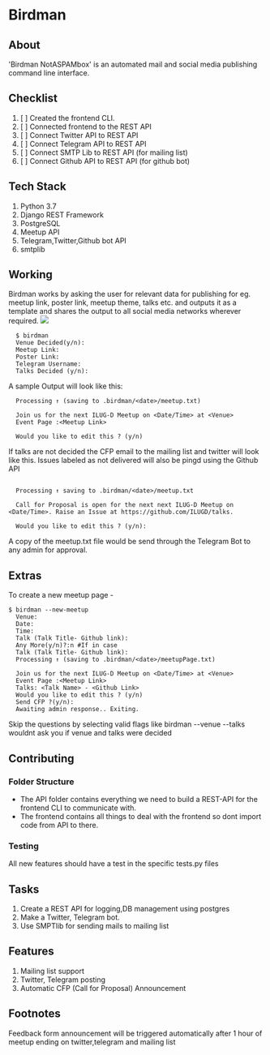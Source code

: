 # Birdman
## About
'Birdman NotASPAMbox' is an  automated mail and social media publishing command line interface.

## Checklist
1. [ ] Created the frontend CLI.
2. [ ] Connected frontend to the REST API
3. [ ] Connect Twitter API to REST API
4. [ ] Connect Telegram API to REST API
5. [ ] Connect SMTP Lib to REST API (for mailing list)
6. [ ] Connect Github API to REST API (for github bot) 

## Tech Stack
1. Python 3.7
2. Django REST Framework
3. PostgreSQL
4. Meetup API
5. Telegram,Twitter,Github bot API
6. smtplib

## Working
Birdman works by  asking the user for relevant data for publishing for eg. meetup link, poster link, meetup theme, talks etc. and outputs it as a template and shares the  output to all social media networks wherever required.
<img src="https://i.imgur.com/a7cRjSxl.jpg">
```
  $ birdman 
  Venue Decided(y/n):
  Meetup Link:
  Poster Link:
  Telegram Username:
  Talks Decided (y/n):
```
A sample Output will look like this:
```  
  Processing ↑ (saving to .birdman/<date>/meetup.txt)
  
  Join us for the next ILUG-D Meetup on <Date/Time> at <Venue> 
  Event Page :<Meetup Link>

  Would you like to edit this ? (y/n)
```
If talks are not decided the CFP email to the mailing list and twitter will look like this.
Issues labeled as not delivered will also be pingd using the Github API
```
  
  Processing ↑ saving to .birdman/<date>/meetup.txt

  Call for Proposal is open for the next next ILUG-D Meetup on <Date/Time>. Raise an Issue at https://github.com/ILUGD/talks.

  Would you like to edit this ? (y/n):
```
A copy of the meetup.txt file would be send through the Telegram Bot to any admin for approval.

## Extras 
To create a new meetup page -
```
$ birdman --new-meetup
  Venue:
  Date:
  Time: 
  Talk (Talk Title- Github link):
  Any More(y/n)?:n #If in case
  Talk (Talk Title- Github link):
  Processing ↑ (saving to .birdman/<date>/meetupPage.txt)
  
  Join us for the next ILUG-D Meetup on <Date/Time> at <Venue> 
  Event Page :<Meetup Link>
  Talks: <Talk Name> - <Github Link>
  Would you like to edit this ? (y/n)
  Send CFP ?(y/n):
  Awaiting admin response.. Exiting.
```
Skip the questions by selecting valid flags like birdman --venue --talks wouldnt ask you if venue and talks were decided
## Contributing 
### Folder Structure
- The API folder contains everything we need to build a REST-API for the frontend CLI to communicate with. 
- The frontend contains all things to deal with the frontend so dont import code from API to there.
### Testing 
All new features should have a test in the specific tests.py files

## Tasks
1. Create a REST API for logging,DB management using postgres
2. Make a Twitter, Telegram bot.
3. Use SMPTlib for sending mails to mailing list 

## Features
1. Mailing list support 
2. Twitter, Telegram posting
3. Automatic CFP (Call for Proposal) Announcement

## Footnotes
Feedback form announcement will be triggered automatically after 1 hour of meetup ending on twitter,telegram and mailing list

